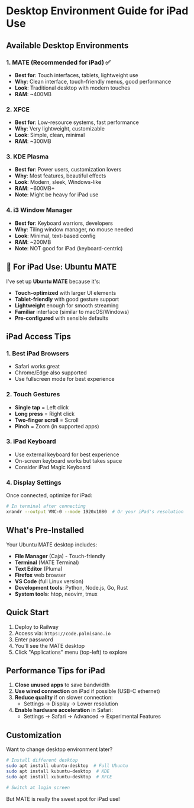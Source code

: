 # Desktop Environment Guide for iPad Use

## Available Desktop Environments

### 1. **MATE (Recommended for iPad) ✅**
- **Best for**: Touch interfaces, tablets, lightweight use
- **Why**: Clean interface, touch-friendly menus, good performance
- **Look**: Traditional desktop with modern touches
- **RAM**: ~400MB

### 2. **XFCE**
- **Best for**: Low-resource systems, fast performance
- **Why**: Very lightweight, customizable
- **Look**: Simple, clean, minimal
- **RAM**: ~300MB

### 3. **KDE Plasma**
- **Best for**: Power users, customization lovers
- **Why**: Most features, beautiful effects
- **Look**: Modern, sleek, Windows-like
- **RAM**: ~600MB+
- **Note**: Might be heavy for iPad use

### 4. **i3 Window Manager**
- **Best for**: Keyboard warriors, developers
- **Why**: Tiling window manager, no mouse needed
- **Look**: Minimal, text-based config
- **RAM**: ~200MB
- **Note**: NOT good for iPad (keyboard-centric)

## 🎯 For iPad Use: Ubuntu MATE

I've set up **Ubuntu MATE** because it's:
- **Touch-optimized** with larger UI elements
- **Tablet-friendly** with good gesture support
- **Lightweight** enough for smooth streaming
- **Familiar** interface (similar to macOS/Windows)
- **Pre-configured** with sensible defaults

## iPad Access Tips

### 1. **Best iPad Browsers**
- Safari works great
- Chrome/Edge also supported
- Use fullscreen mode for best experience

### 2. **Touch Gestures**
- **Single tap** = Left click
- **Long press** = Right click
- **Two-finger scroll** = Scroll
- **Pinch** = Zoom (in supported apps)

### 3. **iPad Keyboard**
- Use external keyboard for best experience
- On-screen keyboard works but takes space
- Consider iPad Magic Keyboard

### 4. **Display Settings**
Once connected, optimize for iPad:
```bash
# In terminal after connecting
xrandr --output VNC-0 --mode 1920x1080  # Or your iPad's resolution
```

## What's Pre-Installed

Your Ubuntu MATE desktop includes:
- **File Manager** (Caja) - Touch-friendly
- **Terminal** (MATE Terminal)
- **Text Editor** (Pluma)
- **Firefox** web browser
- **VS Code** (full Linux version)
- **Development tools**: Python, Node.js, Go, Rust
- **System tools**: htop, neovim, tmux

## Quick Start

1. Deploy to Railway
2. Access via: `https://code.palmisano.io`
3. Enter password
4. You'll see the MATE desktop
5. Click "Applications" menu (top-left) to explore

## Performance Tips for iPad

1. **Close unused apps** to save bandwidth
2. **Use wired connection** on iPad if possible (USB-C ethernet)
3. **Reduce quality** if on slower connection:
   - Settings → Display → Lower resolution
4. **Enable hardware acceleration** in Safari:
   - Settings → Safari → Advanced → Experimental Features

## Customization

Want to change desktop environment later?
```bash
# Install different desktop
sudo apt install ubuntu-desktop  # Full Ubuntu
sudo apt install kubuntu-desktop  # KDE
sudo apt install xubuntu-desktop  # XFCE

# Switch at login screen
```

But MATE is really the sweet spot for iPad use!